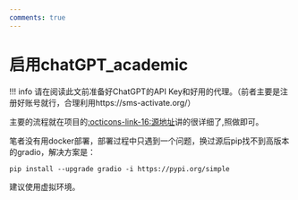 ```yaml
---
comments: true
---
```

# 启用chatGPT_academic

!!! info
    请在阅读此文前准备好ChatGPT的API Key和好用的代理。（前者主要是注册好账号就行，合理利用https://sms-activate.org/）

主要的流程就在项目的[:octicons-link-16:源地址](https://github.com/binary-husky/chatgpt_academic)讲的很详细了,照做即可。

笔者没有用docker部署，部署过程中只遇到一个问题，换过源后pip找不到高版本的gradio，解决方案是：
```
pip install --upgrade gradio -i https://pypi.org/simple
```

建议使用虚拟环境。
